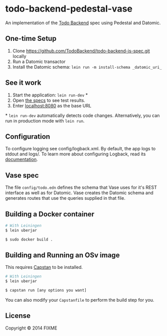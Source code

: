 # todo-backend-pedestal-vase

An implementation of the [Todo Backend](http://www.todobackend.com/)
spec using Pedestal and Datomic.

## One-time Setup

1. Clone https://github.com/TodoBackend/todo-backend-js-spec.git locally
2. Run a Datomic transactor
2. Install the Datomic schema: `lein run -m install-schema _datomic_uri_`

## See it work

1. Start the application: `lein run-dev` \*
2. Open
   [the specs](http://www.todobackend.com/specs/index.html?http://localhost:8080/)
   to see test results.
3. Enter [localhost:8080](http://localhost:8080/) as the base URL

\* `lein run-dev` automatically detects code changes. Alternatively, you can run in production mode
with `lein run`.

## Configuration

To configure logging see config/logback.xml. By default, the app logs to stdout and logs/.
To learn more about configuring Logback, read its [documentation](http://logback.qos.ch/documentation.html).

## Vase spec

The file ```config/todo.edn``` defines the schema that Vase uses for
it's REST interface as well as for Datomic. Vase creates the Datomic
schema and generates routes that use the queries supplied in that
file.

## Building a Docker container

```sh
# With Leiningen
$ lein uberjar

$ sudo docker build .
```

## Building and Running an OSv image

This requires [Capstan](https://github.com/cloudius-systems/capstan) to be installed.

```sh
# With Leiningen
$ lein uberjar

$ capstan run [any options you want]
```

You can also modify your `Capstanfile` to perform the build step for you.

## License

Copyright © 2014 FIXME
